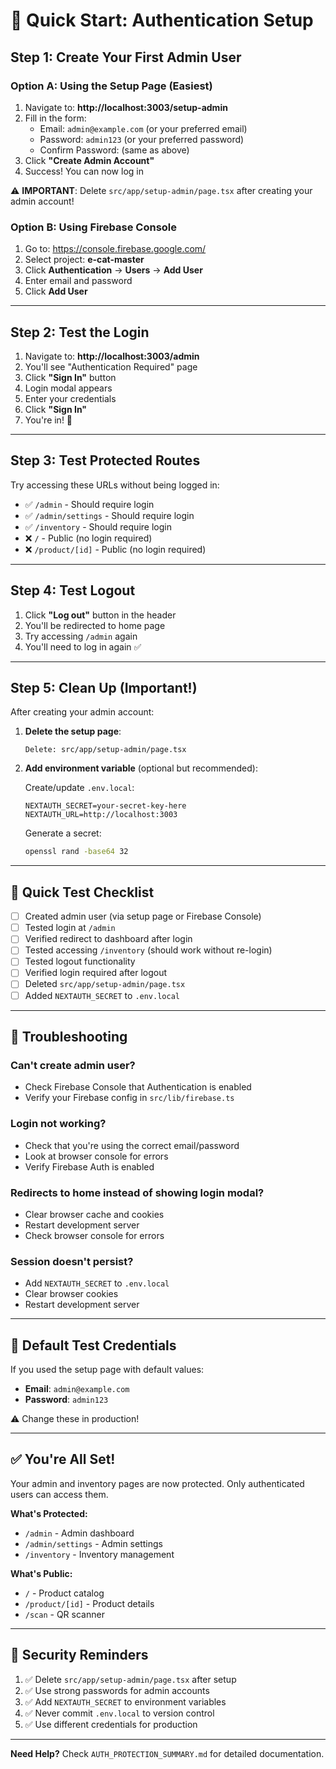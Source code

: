 # 🚀 Quick Start: Authentication Setup

## Step 1: Create Your First Admin User

### Option A: Using the Setup Page (Easiest)

1. Navigate to: **http://localhost:3003/setup-admin**
2. Fill in the form:
   - Email: `admin@example.com` (or your preferred email)
   - Password: `admin123` (or your preferred password)
   - Confirm Password: (same as above)
3. Click **"Create Admin Account"**
4. Success! You can now log in

⚠️ **IMPORTANT**: Delete `src/app/setup-admin/page.tsx` after creating your admin account!

### Option B: Using Firebase Console

1. Go to: https://console.firebase.google.com/
2. Select project: **e-cat-master**
3. Click **Authentication** → **Users** → **Add User**
4. Enter email and password
5. Click **Add User**

---

## Step 2: Test the Login

1. Navigate to: **http://localhost:3003/admin**
2. You'll see "Authentication Required" page
3. Click **"Sign In"** button
4. Login modal appears
5. Enter your credentials
6. Click **"Sign In"**
7. You're in! 🎉

---

## Step 3: Test Protected Routes

Try accessing these URLs without being logged in:

- ✅ `/admin` - Should require login
- ✅ `/admin/settings` - Should require login
- ✅ `/inventory` - Should require login
- ❌ `/` - Public (no login required)
- ❌ `/product/[id]` - Public (no login required)

---

## Step 4: Test Logout

1. Click **"Log out"** button in the header
2. You'll be redirected to home page
3. Try accessing `/admin` again
4. You'll need to log in again ✅

---

## Step 5: Clean Up (Important!)

After creating your admin account:

1. **Delete the setup page**:
   ```
   Delete: src/app/setup-admin/page.tsx
   ```

2. **Add environment variable** (optional but recommended):
   
   Create/update `.env.local`:
   ```env
   NEXTAUTH_SECRET=your-secret-key-here
   NEXTAUTH_URL=http://localhost:3003
   ```

   Generate a secret:
   ```bash
   openssl rand -base64 32
   ```

---

## 🎯 Quick Test Checklist

- [ ] Created admin user (via setup page or Firebase Console)
- [ ] Tested login at `/admin`
- [ ] Verified redirect to dashboard after login
- [ ] Tested accessing `/inventory` (should work without re-login)
- [ ] Tested logout functionality
- [ ] Verified login required after logout
- [ ] Deleted `src/app/setup-admin/page.tsx`
- [ ] Added `NEXTAUTH_SECRET` to `.env.local`

---

## 🐛 Troubleshooting

### Can't create admin user?
- Check Firebase Console that Authentication is enabled
- Verify your Firebase config in `src/lib/firebase.ts`

### Login not working?
- Check that you're using the correct email/password
- Look at browser console for errors
- Verify Firebase Auth is enabled

### Redirects to home instead of showing login modal?
- Clear browser cache and cookies
- Restart development server
- Check browser console for errors

### Session doesn't persist?
- Add `NEXTAUTH_SECRET` to `.env.local`
- Clear browser cookies
- Restart development server

---

## 📝 Default Test Credentials

If you used the setup page with default values:

- **Email**: `admin@example.com`
- **Password**: `admin123`

⚠️ Change these in production!

---

## ✅ You're All Set!

Your admin and inventory pages are now protected. Only authenticated users can access them.

**What's Protected:**
- `/admin` - Admin dashboard
- `/admin/settings` - Admin settings
- `/inventory` - Inventory management

**What's Public:**
- `/` - Product catalog
- `/product/[id]` - Product details
- `/scan` - QR scanner

---

## 🔐 Security Reminders

1. ✅ Delete `src/app/setup-admin/page.tsx` after setup
2. ✅ Use strong passwords for admin accounts
3. ✅ Add `NEXTAUTH_SECRET` to environment variables
4. ✅ Never commit `.env.local` to version control
5. ✅ Use different credentials for production

---

**Need Help?** Check `AUTH_PROTECTION_SUMMARY.md` for detailed documentation.